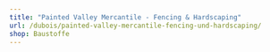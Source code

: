 ```yaml
---
title: "Painted Valley Mercantile - Fencing & Hardscaping"
url: /dubois/painted-valley-mercantile-fencing-und-hardscaping/
shop: Baustoffe
---
```

